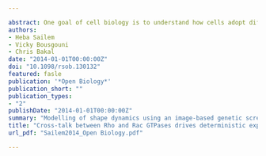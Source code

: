 ```yaml
---

abstract: One goal of cell biology is to understand how cells adopt different shapes in response to varying environmental and cellular conditions. Achieving a compre- hensive understanding of the relationship between cell shape and environment requires a systems-level understanding of the signalling networks that respond to external cues and regulate the cytoskeleton. Classical biochemical and genetic approaches have identified thousands of individual components that contribute to cell shape, but it remains difficult to predict how cell shape is generated by the activity of these components using bottom-up approaches because of the complex nature of their interactions in space and time. Here, we describe the regu- lation of cellular shape by signalling systems using a top-down approach. We first exploit the shape diversity generated by systematic RNAi screening and compre- hensively define the shape space a migratory cell explores. We suggest a simple Boolean model involving the activation of Rac and Rho GTPases in two compart- ments to explain the basis for all cell shapes in the dataset. Critically, we also generate a probabilistic graphical model to show how cells explore this space in a deterministic, rather than a stochastic, fashion. We validate the predictions made by our model using live-cell imaging. Our work explains how cross-talk between Rho and Rac can generate different cell shapes, and thus morphological heterogeneity, in genetically identical populations.
authors:
- Heba Sailem
- Vicky Bousgouni
- Chris Bakal
date: "2014-01-01T00:00:00Z"
doi: "10.1098/rsob.130132"
featured: fasle
publication: '*Open Biology*'
publication_short: ""
publication_types:
- "2"
publishDate: "2014-01-01T00:00:00Z"
summary: "Modelling of shape dynamics using an image-based genetic screen measuring cell morphology." 
title: "Cross-talk between Rho and Rac GTPases drives deterministic exploration of cellular shape space and morphological heterogeneity"
url_pdf: "Sailem2014_Open Biology.pdf"

---
```


